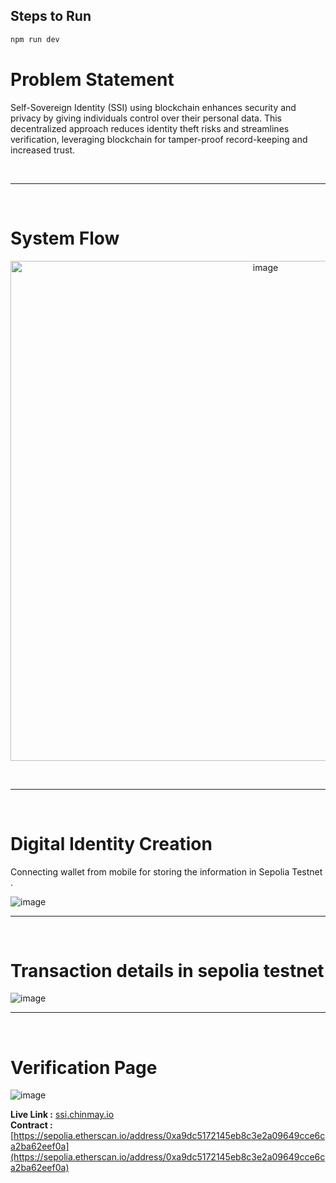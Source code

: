## Steps to Run
```bash
npm run dev
```

# Problem Statement

Self-Sovereign Identity (SSI) using blockchain enhances security and privacy by giving individuals control over their personal data. This decentralized approach reduces identity theft risks and streamlines verification, leveraging blockchain for tamper-proof record-keeping and increased trust.

<br>

---
<br>

# System Flow
<p align="center">
  <img src="https://github.com/0xali3n/SSI/assets/72184293/b9116cc5-2991-4bf3-a5f3-9e041c5a3a6a"
       alt="image"
       width="800"
       style="display: block; margin: 0 auto;">
</p>

 <br>
 
---

<br>

# Digital Identity Creation
Connecting wallet from mobile for storing the information in Sepolia Testnet .

![image](https://github.com/0xali3n/SSI/assets/72184293/f392ceb0-bcb6-4281-80cd-10fd75fa4acb)

---

<br>

# Transaction details in sepolia testnet

![image](https://github.com/0xali3n/SSI/assets/72184293/bade2996-1994-43d9-bb69-35c452fb90a1)

---

<br>

# Verification Page

![image](https://github.com/0xali3n/SSI/assets/72184293/d7974097-6e13-4778-bd3a-9f59d041e658)


**Live Link :** [ssi.chinmay.io](https://ssi.chinmay.io)
<br>
**Contract :** [https://sepolia.etherscan.io/address/0xa9dc5172145eb8c3e2a09649cce6ca2ba62eef0a](https://sepolia.etherscan.io/address/0xa9dc5172145eb8c3e2a09649cce6ca2ba62eef0a)







